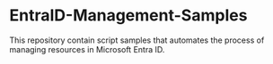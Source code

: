 # EntraID-Management-Samples
This repository contain script samples that automates the process of managing resources in Microsoft Entra ID.
